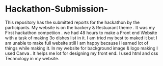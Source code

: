 # Hackathon-Submission-
This repository has the submitted reports for the hackathon by the participants.
My website is on the backery & Restuarant theme .
It was my First hackathon competiion .
we had 48 hours to make a Front end Website with  a task of making 3o dishes list in it.
I am tried my best to maked it but I am unable to make full  website still I am happy because i learned lot of things while making it.
In my website for background image & logo making I used Canva .
It helps me lot for designing my front end.
I used html and css Technology in my website.
